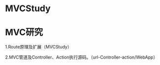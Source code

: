 # MVCStudy
<h1>MVC研究</h1>
<p>1.Route原理及扩展（MVCStudy）</p>
<p>2.MVC管道及Controller、Action执行源码。（url-Controller-action/WebApp）</p>
